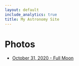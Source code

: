 ```yaml
---
layout: default
include_analytics: true
title: My Astronomy Site
---
```


# Photos

- [October 31, 2020 - Full Moon](log1.md)

